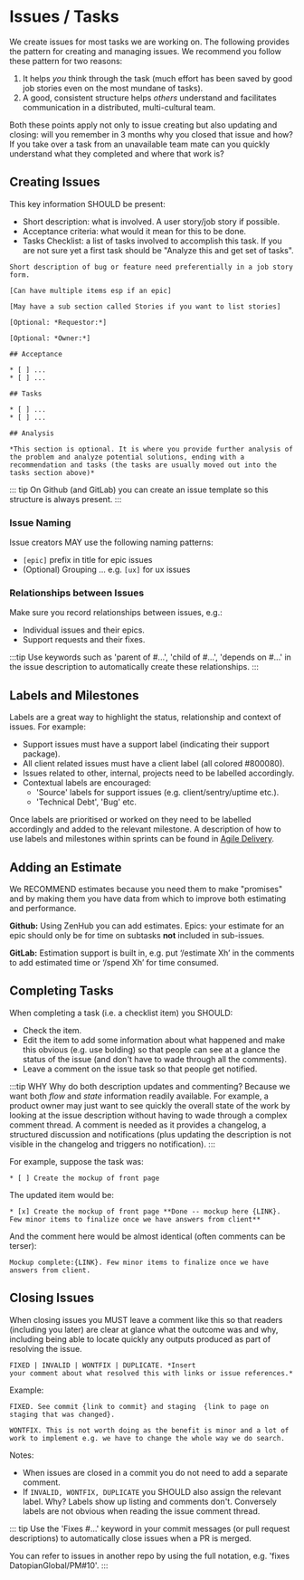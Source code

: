 # Issues / Tasks

We create issues for most tasks we are working on. The following provides the pattern for creating and managing issues. We recommend you follow these pattern for two reasons:

1. It helps *you* think through the task (much effort has been saved by good job stories even on the most mundane of tasks).
2. A good, consistent structure helps *others* understand and facilitates communication in a distributed, multi-cultural team.

Both these points apply not only to issue creating but also updating and closing: will you remember in 3 months why you closed that issue and how? If you take over a task from an unavailable team mate can you quickly understand what they completed and where that work is?

## Creating Issues

This key information SHOULD be present:

* Short description: what is involved. A user story/job story if possible.
* Acceptance criteria: what would it mean for this to be done.
* Tasks Checklist: a list of tasks involved to accomplish this task. If you are not sure yet a first task should be "Analyze this and get set of tasks".

```
Short description of bug or feature need preferentially in a job story form.

[Can have multiple items esp if an epic]

[May have a sub section called Stories if you want to list stories]

[Optional: *Requestor:*]

[Optional: *Owner:*]

## Acceptance

* [ ] ...
* [ ] ...

## Tasks

* [ ] ...
* [ ] ...

## Analysis

*This section is optional. It is where you provide further analysis of the problem and analyze potential solutions, ending with a recommendation and tasks (the tasks are usually moved out into the tasks section above)*
```

::: tip
On Github (and GitLab) you can create an issue template so this structure is always present.
:::

### Issue Naming

Issue creators MAY use the following naming patterns:

* `[epic]` prefix in title for epic issues
* (Optional) Grouping ... e.g. `[ux]` for ux issues

### Relationships between Issues

Make sure you record relationships between issues, e.g.:

* Individual issues and their epics.
* Support requests and their fixes.

:::tip
Use keywords such as 'parent of #...', 'child of #...', 'depends on #...' in the issue description to automatically create these relationships.
:::

## Labels and Milestones

Labels are a great way to highlight the status, relationship and context of issues. For example: 

* Support issues must have a support label (indicating their support package).
* All client related issues must have a client label (all colored #800080).
* Issues related to other, internal, projects need to be labelled accordingly.
* Contextual labels are encouraged:
  * 'Source' labels for support issues (e.g. client/sentry/uptime etc.).
  * 'Technical Debt', 'Bug' etc.

Once labels are prioritised or worked on they need to be labelled accordingly and added to the relevant milestone. A description of how to use labels and milestones within sprints can be found in [Agile Delivery](/agile/).

## Adding an Estimate

We RECOMMEND estimates because you need them to make "promises" and by making them you have data from which to improve both estimating and performance.

**Github:** Using ZenHub you can add estimates. Epics: your estimate for an epic should only be for time on subtasks **not** included in sub-issues.

**GitLab:** Estimation support is built in, e.g. put ‘/estimate Xh’ in the comments to add estimated time or ‘/spend Xh’ for time consumed.

## Completing Tasks

When completing a task (i.e. a checklist item) you SHOULD:

* Check the item.
* Edit the item to add some information about what happened and make this obvious (e.g. use bolding) so that people can see at a glance the status of the issue (and don't have to wade through all the comments).
* Leave a comment on the issue task so that people get notified.

:::tip WHY
Why do both description updates and commenting? Because we want both *flow* and *state* information readily available. For example, a product owner may just want to see quickly the overall state of the work by looking at the issue description without having to wade through a complex comment thread. A comment is needed as it provides a changelog, a structured discussion and notifications (plus updating the description is not visible in the changelog and triggers no notification).
:::

For example, suppose the task was:

```
* [ ] Create the mockup of front page
```

The updated item would be:

```
* [x] Create the mockup of front page **Done -- mockup here {LINK}. Few minor items to finalize once we have answers from client**
```

And the comment here would be almost identical (often comments can be terser):

```
Mockup complete:{LINK}. Few minor items to finalize once we have answers from client.
```

## Closing Issues

When closing issues you MUST leave a comment like this so that readers (including you later) are clear at glance what the outcome was and why, including being able to locate quickly any outputs produced as part of resolving the issue.

```
FIXED | INVALID | WONTFIX | DUPLICATE. *Insert
your comment about what resolved this with links or issue references.*
```

Example:

```
FIXED. See commit {link to commit} and staging  {link to page on staging that was changed}.
```

```
WONTFIX. This is not worth doing as the benefit is minor and a lot of work to implement e.g. we have to change the whole way we do search.
```

Notes:

* When issues are closed in a commit you do not need to add a separate comment.
* If `INVALID, WONTFIX, DUPLICATE` you SHOULD also assign the relevant label. Why? Labels show up listing and comments don't. Conversely labels are not obvious when reading the issue comment thread.

::: tip
Use the 'Fixes #...' keyword in your commit messages (or pull request descriptions) to automatically close issues when a PR is merged.

You can refer to issues in another repo by using the full notation, e.g. 'fixes DatopianGlobal/PM#10'.
:::
